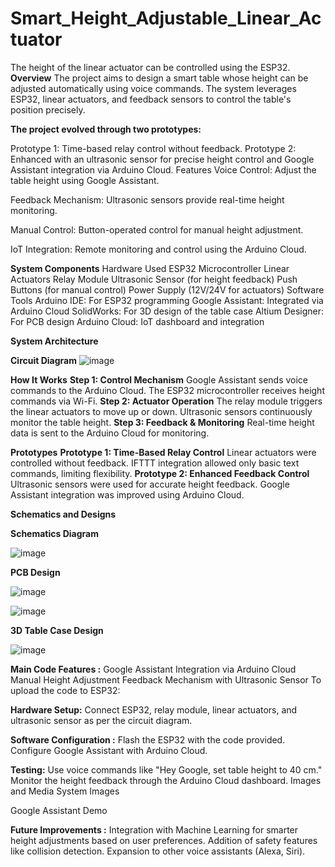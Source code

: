 # Smart_Height_Adjustable_Linear_Actuator
The height of the linear actuator can be controlled using the ESP32.
**Overview**
The project aims to design a smart table whose height can be adjusted automatically using voice commands. The system leverages ESP32, linear actuators, and feedback sensors to control the table's position precisely.

**The project evolved through two prototypes:**

Prototype 1: Time-based relay control without feedback.
Prototype 2: Enhanced with an ultrasonic sensor for precise height control and Google Assistant integration via Arduino Cloud.
Features
Voice Control: Adjust the table height using Google Assistant.

Feedback Mechanism: Ultrasonic sensors provide real-time height monitoring.

Manual Control: Button-operated control for manual height adjustment.

IoT Integration: Remote monitoring and control using the Arduino Cloud.

**System Components**
Hardware Used
ESP32 Microcontroller
Linear Actuators
Relay Module
Ultrasonic Sensor (for height feedback)
Push Buttons (for manual control)
Power Supply (12V/24V for actuators)
Software Tools
Arduino IDE: For ESP32 programming
Google Assistant: Integrated via Arduino Cloud
SolidWorks: For 3D design of the table case
Altium Designer: For PCB design
Arduino Cloud: IoT dashboard and integration


**System Architecture**

**Circuit Diagram**
![image](https://github.com/user-attachments/assets/d66e65c4-ccd3-432a-94be-10a2d092e81c)


**How It Works**
**Step 1: Control Mechanism**
Google Assistant sends voice commands to the Arduino Cloud.
The ESP32 microcontroller receives height commands via Wi-Fi.
**Step 2: Actuator Operation**
The relay module triggers the linear actuators to move up or down.
Ultrasonic sensors continuously monitor the table height.
**Step 3: Feedback & Monitoring**
Real-time height data is sent to the Arduino Cloud for monitoring.


**Prototypes**
**Prototype 1: Time-Based Relay Control**
Linear actuators were controlled without feedback.
IFTTT integration allowed only basic text commands, limiting flexibility.
**Prototype 2: Enhanced Feedback Control**
Ultrasonic sensors were used for accurate height feedback.
Google Assistant integration was improved using Arduino Cloud.


**Schematics and Designs**

**Schematics Diagram**

![image](https://github.com/user-attachments/assets/496421e3-2308-4ec0-b09e-8da5c8bbd27f)

**PCB Design**

![image](https://github.com/user-attachments/assets/0cea1fb0-dc7c-417a-8f2a-d7b233bafffc)

![image](https://github.com/user-attachments/assets/5f1b11b0-cf9a-487d-bca9-9ccb74e27e91)

**3D Table Case Design**

![image](https://github.com/user-attachments/assets/d55c4954-7412-41b5-9f31-12df0e1a916f)


**Main Code Features :**
Google Assistant Integration via Arduino Cloud
Manual Height Adjustment
Feedback Mechanism with Ultrasonic Sensor
To upload the code to ESP32:

**Hardware Setup:**
Connect ESP32, relay module, linear actuators, and ultrasonic sensor as per the circuit diagram.

**Software Configuration :**
Flash the ESP32 with the code provided.
Configure Google Assistant with Arduino Cloud.

**Testing:**
Use voice commands like "Hey Google, set table height to 40 cm."
Monitor the height feedback through the Arduino Cloud dashboard.
Images and Media
System Images

Google Assistant Demo

**Future Improvements :**
Integration with Machine Learning for smarter height adjustments based on user preferences.
Addition of safety features like collision detection.
Expansion to other voice assistants (Alexa, Siri).

